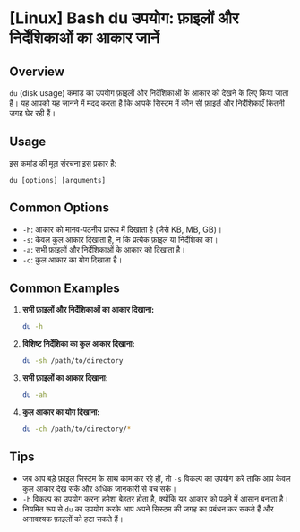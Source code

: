 # [Linux] Bash du उपयोग: फ़ाइलों और निर्देशिकाओं का आकार जानें

## Overview
`du` (disk usage) कमांड का उपयोग फ़ाइलों और निर्देशिकाओं के आकार को देखने के लिए किया जाता है। यह आपको यह जानने में मदद करता है कि आपके सिस्टम में कौन सी फ़ाइलें और निर्देशिकाएँ कितनी जगह घेर रही हैं।

## Usage
इस कमांड की मूल संरचना इस प्रकार है:
```
du [options] [arguments]
```

## Common Options
- `-h`: आकार को मानव-पठनीय प्रारूप में दिखाता है (जैसे KB, MB, GB)।
- `-s`: केवल कुल आकार दिखाता है, न कि प्रत्येक फ़ाइल या निर्देशिका का।
- `-a`: सभी फ़ाइलों और निर्देशिकाओं के आकार को दिखाता है।
- `-c`: कुल आकार का योग दिखाता है।

## Common Examples
1. **सभी फ़ाइलों और निर्देशिकाओं का आकार दिखाना:**
   ```bash
   du -h
   ```

2. **विशिष्ट निर्देशिका का कुल आकार दिखाना:**
   ```bash
   du -sh /path/to/directory
   ```

3. **सभी फ़ाइलों का आकार दिखाना:**
   ```bash
   du -ah
   ```

4. **कुल आकार का योग दिखाना:**
   ```bash
   du -ch /path/to/directory/*
   ```

## Tips
- जब आप बड़े फ़ाइल सिस्टम के साथ काम कर रहे हों, तो `-s` विकल्प का उपयोग करें ताकि आप केवल कुल आकार देख सकें और अधिक जानकारी से बच सकें।
- `-h` विकल्प का उपयोग करना हमेशा बेहतर होता है, क्योंकि यह आकार को पढ़ने में आसान बनाता है।
- नियमित रूप से `du` का उपयोग करके आप अपने सिस्टम की जगह का प्रबंधन कर सकते हैं और अनावश्यक फ़ाइलों को हटा सकते हैं।